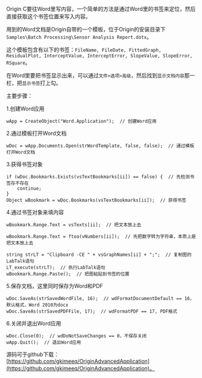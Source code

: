 Origin C要往Word里写内容，一个简单的方法是通过Word里的书签来定位，然后直接获取这个书签位置来写入内容。

用到的Word文档是Origin自带的一个模板，位于Origin的安装目录下`Samples\Batch Processing\Sensor Analysis Report.dotx`。

这个模板包含有以下的书签：`FileName, FileDate, FittedGraph, ResidualPlot, InterceptValue, InterceptError, SlopeValue, SlopeError, RSquare`。

在Word里要把书签显示出来，可以通过`文件>选项>高级`，然后找到`显示文档内容`那一栏，把`显示书签`打上勾。

主要步骤：

1.创建Word应用
```
wApp = CreateObject("Word.Application");  // 创建Word应用
```

2.通过模板打开Word文档
```
wDoc = wApp.Documents.Open(strWordTemplate, false, false);  // 通过模板打开Word文档
```

3.获得书签对象
```
if (wDoc.Bookmarks.Exists(vsTextBookmarks[ii]) == false) {  // 先检测书签存不存在
    continue;
}
Object wBookmark = wDoc.Bookmarks(vsTextBookmarks[ii]);  // 获得书签
```

4.通过书签对象来填内容
```
wBookmark.Range.Text = vsTexts[ii];  // 把文本放上去

wBookmark.Range.Text = ftoa(vNumbers[ii]);  // 先把数字转为字符串，本质上是把文本放上去

string strLT = "Clipboard -CE " + vsGraphNames[ii] + ";";  // 复制图的LabTalk语句
LT_execute(strLT);  // 执行LabTalk语句
wBookmark.Range.Paste();  // 把图粘贴到书签的位置
```

5.保存文档，这里同时保存为Word和PDF
```
wDoc.SaveAs(strSavedWordFile, 16);  // wdFormatDocumentDefault == 16，默认格式，Word 2010为docx	
wDoc.SaveAs(strSavedPDFFile, 17);  // wdFormatPDF == 17, PDF格式
```

6.关闭并退出Word应用
```
wDoc.Close(0);  // wdDoNotSaveChanges == 0，不保存关闭
wApp.Quit();  // 退出Word应用
```

源码可于github下载：[https://github.com/gkimeeq/OriginAdvancedApplication](https://github.com/gkimeeq/OriginAdvancedApplication)。
